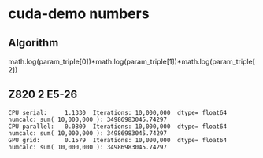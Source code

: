 



# cuda-demo numbers

## Algorithm
math.log(param_triple[0])*math.log(param_triple[1])*math.log(param_triple[2])

## Z820 2 E5-26
```
CPU serial:     1.1330  Iterations: 10,000,000  dtype= float64 numcalc: sum( 10,000,000 ): 34986983045.74297
CPU parallel:   0.0809  Iterations: 10,000,000  dtype= float64 numcalc: sum( 10,000,000 ): 34986983045.74297
GPU grid:       0.1579  Iterations: 10,000,000  dtype= float64 numcalc: sum( 10,000,000 ): 34986983045.74297
```